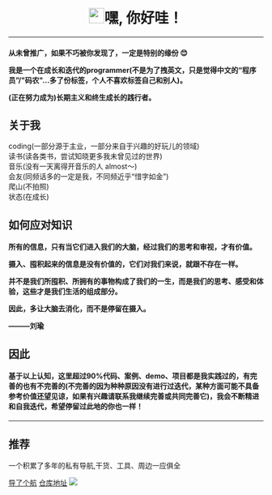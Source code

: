 

<h1 align="center"><img src="https://raw.githubusercontent.com/iampavangandhi/iampavangandhi/master/gifs/Hi.gif" width="30px">嘿, 你好哇！</h1>

---- 


<h4>
<p>从未曾推广，如果不巧被你发现了，一定是特别的缘份 😊 </p>
<p>我是一个在成长和迭代的programmer(不是为了拽英文，只是觉得中文的“程序员”/"码农"...多了份标签，个人不喜欢标签自己和别人)。  </p>
<p>(正在努力成为)长期主义和终生成长的践行者。</p>
</h4>

## 关于我

coding(一部分源于主业，一部分来自于兴趣的好玩儿的领域)    
读书(读各类书，尝试知晓更多我未曾见过的世界)    
音乐(没有一天离得开音乐的人 almost～)    
会友(同频话多的一定是我，不同频近乎“惜字如金”)  
爬山(不拍照)    
状态(在成长)


## 如何应对知识
<h4>
<p> 所有的信息，只有当它们进入我们的大脑，经过我们的思考和审视，才有价值。  </p>
<p>摄入、囤积起来的信息是没有价值的，它们对我们来说，就跟不存在一样。  </p>
<p>并不是我们所囤积、所拥有的事物构成了我们的一生，而是我们的思考、感受和体验，这些才是我们生活的组成部分。  </p>
<p>因此，多让大脑去消化，而不是停留在摄入。</p>
<p>———刘瑜</p>
</h4>


## 因此
<h4>基于以上认知，这里超过90%代码、案例、demo、项目都是我实践过的，有完善的也有不完善的(不完善的因为种种原因没有进行过迭代，某种方面可能不具备参考价值还望见谅，如果有兴趣请联系我继续完善或共同完善它)，我会不断精进和自我迭代，希望停留过此地的你也一样！</h4>

---- 



## 推荐
一个积累了多年的私有导航,干货、工具、周边一应俱全  

[导了个航](https://wwnav.netlify.app/) [仓库地址](https://github.com/vannvan/adoerww/tree/master/nav-refactor)
![](https://tva1.sinaimg.cn/large/008vxvgGgy1h8nbplny62j31ff0u0wmi.jpg) 
